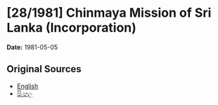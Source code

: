 # [28/1981] Chinmaya Mission of Sri Lanka (Incorporation)

**Date:** 1981-05-05

## Original Sources

- [English](https://documents.gov.lk/view/acts/1981/5/28-1981_E.pdf)
- [සිංහල](https://documents.gov.lk/view/acts/1981/5/28-1981_S.pdf)

